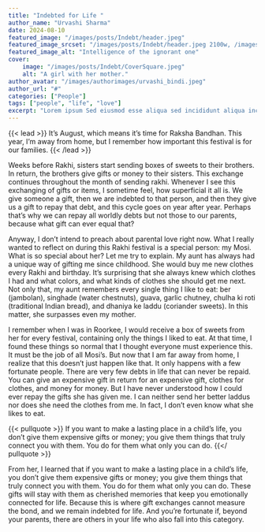 ```yaml
---
title: "Indebted for Life "
author_name: "Urvashi Sharma"
date: 2024-08-10
featured_image: "/images/posts/Indebt/header.jpeg"
featured_image_srcset: "/images/posts/Indebt/header.jpeg 2100w, /images/posts/Indebt/header.jpeg 1050w"
featured_image_alt: "Intelligence of the ignorant one"
cover:
    image: "/images/posts/Indebt/CoverSquare.jpeg"
    alt: "A girl with her mother."
author_avatar: "/images/authorimages/urvashi_bindi.jpeg"
author_url: "#"
categories: ["People"]
tags: ["people", "life", "love"]
excerpt: "Lorem ipsum Sed eiusmod esse aliqua sed incididunt aliqua incididunt mollit id..."
---
```

{{< lead >}}
It’s August, which means it’s time for Raksha Bandhan. This year, I’m away from home, but I remember how important this festival is for our families.
{{< /lead >}}

Weeks before Rakhi, sisters start sending boxes of sweets to their brothers. In return, the brothers give gifts or money to their sisters. This exchange continues throughout the month of sending rakhi. Whenever I see this exchanging of gifts or items, I sometime feel, how superficial it all is. We give someone a gift, then we are indebted to that person, and then they give us a gift to repay that debt, and this cycle goes on year after year. Perhaps that’s why we can repay all worldly debts but not those to our parents, because what gift can ever equal that?

Anyway, I don’t intend to preach about parental love right now. What I really wanted to reflect on during this Rakhi festival is a special person: my Mosi. What is so special about her? Let me try to explain. My aunt has always had a unique way of gifting me since childhood. She would buy me new clothes every Rakhi and birthday. It’s surprising that she always knew which clothes I had and what colors, and what kinds of clothes she should get me next. Not only that, my aunt remembers every single thing I like to eat: ber (jambolan), singhade (water chestnuts), guava, garlic chutney, chulha ki roti (traditional Indian bread), and dhaniya ke laddu (coriander sweets). In this matter, she surpasses even my mother.


I remember when I was in Roorkee, I would receive a box of sweets from her for every festival, containing only the things I liked to eat. At that time, I found these things so normal that I thought everyone must experience this. It must be the job of all Mosi’s. But now that I am far away from home, I realize that this doesn’t just happen like that. It only happens with a few fortunate people. There are very few debts in life that can never be repaid. You can give an expensive gift in return for an expensive gift, clothes for clothes, and money for money. But I have never understood how I could ever repay the gifts she has given me. I can neither send her better laddus nor does she need the clothes from me. In fact, I don’t even know what she likes to eat.


{{< pullquote >}}
If you want to make a lasting place in a child’s life, you don’t give them expensive gifts or money; you give them things that truly connect you with them. You do for them what only you can do.
{{</ pullquote >}}

From her, I learned that if you want to make a lasting place in a child’s life, you don’t give them expensive gifts or money; you give them things that truly connect you with them. You do for them what only you can do. These gifts will stay with them as cherished memories that keep you emotionally connected for life. Because this is where gift exchanges cannot measure the bond, and we remain indebted for life. And you’re fortunate if, beyond your parents, there are others in your life who also fall into this category.